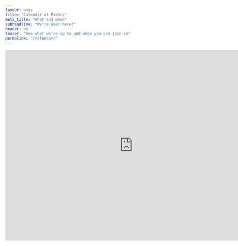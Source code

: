 ```yaml
---
layout: page
title: "Calendar of Events"
meta_title: "What and when"
subheadline: "We're over here!"
header: no
teaser: "See what we're up to and when you can join in"
permalink: "/calendar/"
---
```


<iframe src="https://calendar.google.com/calendar/embed?src=vt.edu_tfura9763p2tqah9ab8gsboinc%40group.calendar.google.com&ctz=America/New_York" style="border: 0" width="800" height="600" frameborder="0" scrolling="no"></iframe>
